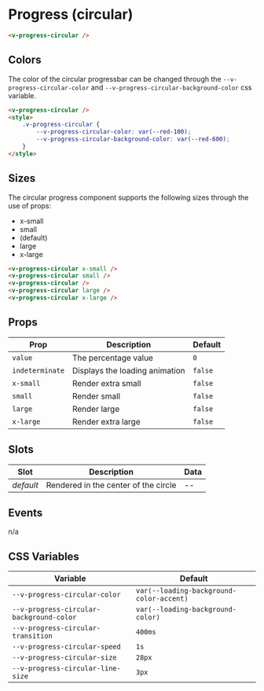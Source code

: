 # Progress (circular)

```html
<v-progress-circular />
```

## Colors

The color of the circular progressbar can be changed through the `--v-progress-circular-color` and
`--v-progress-circular-background-color` css variable.

```html
<v-progress-circular />
<style>
	.v-progress-circular {
		--v-progress-circular-color: var(--red-100);
		--v-progress-circular-background-color: var(--red-600);
	}
</style>
```

## Sizes

The circular progress component supports the following sizes through the use of props:

- x-small
- small
- (default)
- large
- x-large

```html
<v-progress-circular x-small />
<v-progress-circular small />
<v-progress-circular />
<v-progress-circular large />
<v-progress-circular x-large />
```

## Props

| Prop            | Description                    | Default |
| --------------- | ------------------------------ | ------- |
| `value`         | The percentage value           | `0`     |
| `indeterminate` | Displays the loading animation | `false` |
| `x-small`       | Render extra small             | `false` |
| `small`         | Render small                   | `false` |
| `large`         | Render large                   | `false` |
| `x-large`       | Render extra large             | `false` |

## Slots

| Slot      | Description                          | Data |
| --------- | ------------------------------------ | ---- |
| _default_ | Rendered in the center of the circle | --   |

## Events

n/a

## CSS Variables

| Variable                                 | Default                                  |
| ---------------------------------------- | ---------------------------------------- |
| `--v-progress-circular-color`            | `var(--loading-background-color-accent)` |
| `--v-progress-circular-background-color` | `var(--loading-background-color)`        |
| `--v-progress-circular-transition`       | `400ms`                                  |
| `--v-progress-circular-speed`            | `1s`                                     |
| `--v-progress-circular-size`             | `28px`                                   |
| `--v-progress-circular-line-size`        | `3px`                                    |
